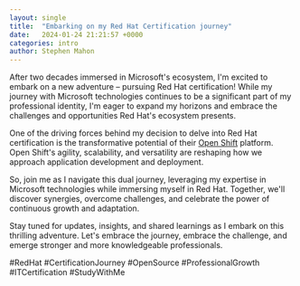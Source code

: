 ```yaml
---
layout: single
title:  "Embarking on my Red Hat Certification journey"
date:   2024-01-24 21:21:57 +0000
categories: intro
author: Stephen Mahon
---
```


After two decades immersed in Microsoft's ecosystem, I'm excited to embark on a new adventure – pursuing Red Hat certification! While my journey with Microsoft technologies continues to be a significant part of my professional identity, I'm eager to expand my horizons and embrace the challenges and opportunities Red Hat's ecosystem presents.

One of the driving forces behind my decision to delve into Red Hat certification is the transformative potential of their [Open Shift](https://www.redhat.com/en/technologies/cloud-computing/openshift) platform. Open Shift's agility, scalability, and versatility are reshaping how we approach application development and deployment.

So, join me as I navigate this dual journey, leveraging my expertise in Microsoft technologies while immersing myself in Red Hat. Together, we'll discover synergies, overcome challenges, and celebrate the power of continuous growth and adaptation.

Stay tuned for updates, insights, and shared learnings as I embark on this thrilling adventure. Let's embrace the journey, embrace the challenge, and emerge stronger and more knowledgeable professionals.

#RedHat #CertificationJourney #OpenSource #ProfessionalGrowth #ITCertification #StudyWithMe
